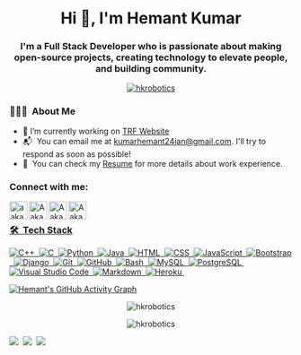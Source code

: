 <!-- ### Hi there 👋


**hkrobotics/hkrobotics** is a ✨ _special_ ✨ repository because its `README.md` (this file) appears on your GitHub profile.

Here are some ideas to get you started:

- 🔭 I’m currently working on ...
- 🌱 I’m currently learning ...
- 👯 I’m looking to collaborate on ...
- 🤔 I’m looking for help with ...
- 💬 Ask me about ...
- 📫 How to reach me: ...
- 😄 Pronouns: ...
- ⚡ Fun fact: ...
-->

<h1 align="center">Hi 👋, I'm Hemant Kumar</h1>
<!-- <img src="https://media.tenor.com/images/2bd08aad2f16f49c34f6ee1c0dde04df/tenor.gif" /> -->
<h3 align="center">I'm a Full Stack Developer who is passionate about making open-source projects, creating technology to elevate people, and building community.</h3>

<p align="center"> <a href="https://twitter.com/hkrobotics" target="blank"><img src="https://img.shields.io/twitter/follow/hkrobotics?logo=twitter&style=for-the-badge" alt="hkrobotics" /></a> </p>




### 👨🏻‍💻 &nbsp;About Me
- 🔭 I’m currently working on [TRF Website](https://the-royal-flush.github.io/TRF)
- 📬 &nbsp;You can email me at kumarhemant24jan@gmail.com. I'll try to respond as soon as possible!
- 📄 &nbsp;You can check my [Resume](https://bit.ly/hkresume2021) for more details about work experience.


<h3 align="left">Connect with me:</h3>

<a href="https://hkrobotics.github.io/hkrobotics/" target="_blank"><img align="left" alt="aakarsh.me" width="32px" src="https://img.icons8.com/fluent/96/000000/domain.png" /></a>
<a href="https://linkedin.com/in/hkrobotics" target="_blank"><img align="left" alt="Aakarsh B | LinkedIn" width="32px" src="https://img.icons8.com/fluent/96/000000/linkedin.png" />
<a href="https://instagram.com/hkrobotics" target="_blank"><img align="left" alt="Aakarsh B | Instagram" width="32px" src="https://img.icons8.com/fluent/96/000000/instagram-new.png" />
<a href="https://twitter.com/hkrobotics" target="_blank"><img align="left" alt="Aakarsh B | Twitter" width="32px" src="https://img.icons8.com/fluent/96/000000/twitter.png" />
<br>


<!-- <h3 align="left">Languages and Tools:</h3>
<p align="left"> <a href="https://www.gnu.org/software/bash/" target="_blank"> <img src="https://www.vectorlogo.zone/logos/gnu_bash/gnu_bash-icon.svg" alt="bash" width="40" height="40"/> </a> <a href="https://www.w3schools.com/cpp/" target="_blank"> <img src="https://raw.githubusercontent.com/devicons/devicon/master/icons/cplusplus/cplusplus-original.svg" alt="cplusplus" width="40" height="40"/> </a> <a href="https://www.w3schools.com/css/" target="_blank"> <img src="https://raw.githubusercontent.com/devicons/devicon/master/icons/css3/css3-original-wordmark.svg" alt="css3" width="40" height="40"/> </a> <a href="https://git-scm.com/" target="_blank"> <img src="https://www.vectorlogo.zone/logos/git-scm/git-scm-icon.svg" alt="git" width="40" height="40"/> </a> <a href="https://www.w3.org/html/" target="_blank"> <img src="https://raw.githubusercontent.com/devicons/devicon/master/icons/html5/html5-original-wordmark.svg" alt="html5" width="40" height="40"/> </a> <a href="https://www.linux.org/" target="_blank"> <img src="https://raw.githubusercontent.com/devicons/devicon/master/icons/linux/linux-original.svg" alt="linux" width="40" height="40"/> </a> <a href="https://www.mysql.com/" target="_blank"> <img src="https://raw.githubusercontent.com/devicons/devicon/master/icons/mysql/mysql-original-wordmark.svg" alt="mysql" width="40" height="40"/> </a> <a href="https://www.python.org" target="_blank"> <img src="https://raw.githubusercontent.com/devicons/devicon/master/icons/python/python-original.svg" alt="python" width="40" height="40"/> </a> </p> -->

 
### 🛠 &nbsp;Tech Stack
 
![C++](https://img.shields.io/badge/-C++-05122A?style=flat&logo=C%2B%2B&logoColor=00599C)&nbsp;
![C](https://img.shields.io/badge/-C-05122A?style=flat&logo=C&logoColor=A8B9CC)&nbsp;
![Python](https://img.shields.io/badge/-Python-05122A?style=flat&logo=python)&nbsp;
![Java](https://img.shields.io/badge/-Java-05122A?style=flat&logo=Java&logoColor=FFA518)&nbsp;
![HTML](https://img.shields.io/badge/-HTML-05122A?style=flat&logo=HTML5)&nbsp;
![CSS](https://img.shields.io/badge/-CSS-05122A?style=flat&logo=CSS3&logoColor=1572B6)&nbsp;
![JavaScript](https://img.shields.io/badge/-JavaScript-05122A?style=flat&logo=javascript)&nbsp;
![Bootstrap](https://img.shields.io/badge/-Bootstrap-05122A?style=flat&logo=bootstrap&logoColor=563D7C)&nbsp;
![Django](https://img.shields.io/badge/-Django-05122A?style=flat&logo=django&logoColor=00CC44)&nbsp;
![Git](https://img.shields.io/badge/-Git-05122A?style=flat&logo=git)&nbsp;
![GitHub](https://img.shields.io/badge/-GitHub-05122A?style=flat&logo=github)&nbsp;
![Bash](https://img.shields.io/badge/-Bash-05122A?style=flat&logo=linux&logoColor=ffffff)&nbsp;
![MySQL](https://img.shields.io/badge/-MySQL-05122A?style=flat&logo=mysql)&nbsp;
![PostgreSQL](https://img.shields.io/badge/-PostgreSQL-05122A?style=flat&logo=postgresql)&nbsp;
![Visual Studio Code](https://img.shields.io/badge/-Visual%20Studio%20Code-05122A?style=flat&logo=visual-studio-code&logoColor=007ACC)&nbsp;
![Markdown](https://img.shields.io/badge/-Markdown-05122A?style=flat&logo=markdown)&nbsp;
![Heroku](https://img.shields.io/badge/-Heroku-05122A?style=flat&logo=heroku)&nbsp;



<!--testing area-->
 [![Hemant's GitHub Activity Graph](https://activity-graph.herokuapp.com/graph?username=hkrobotics&theme=xcode)](https://github.com/hkrobotics)
 
<p align="center">
  <img src="https://github-readme-stats.vercel.app/api?username=hkrobotics&show_icons=true&theme=dark&locale=en" alt="hkrobotics">
</p>

<p align="center">
  <img src="https://github-readme-streak-stats.herokuapp.com/?user=hkrobotics&theme=dark" alt="hkrobotics">
</p>
 
 

<!-- <p align="center">
  <img src="https://github-readme-quotes.herokuapp.com/quote?theme=darcula&animation=default&layout=default&font=default" alt="quote">
</p>
 -->

![](https://img.shields.io/github/license/hkrobotics/hkrobotics?style=plastic)&nbsp;
![](https://img.shields.io/github/last-commit/hkrobotics/hkrobotics?style=plastic)&nbsp;
![](https://img.shields.io/github/followers/hkrobotics?style=plastic/-GitHub-05122A?style=flat&logo=github)&nbsp;
